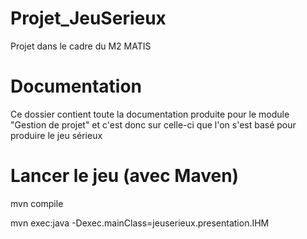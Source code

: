 Projet_JeuSerieux
=================

Projet dans le cadre du M2 MATIS


Documentation
=============
Ce dossier contient toute la documentation produite pour le module "Gestion de projet" et c'est donc sur celle-ci que l'on s'est basé pour produire le jeu sérieux

Lancer le jeu (avec Maven)
=============

mvn compile


mvn exec:java -Dexec.mainClass=jeuserieux.presentation.IHM
